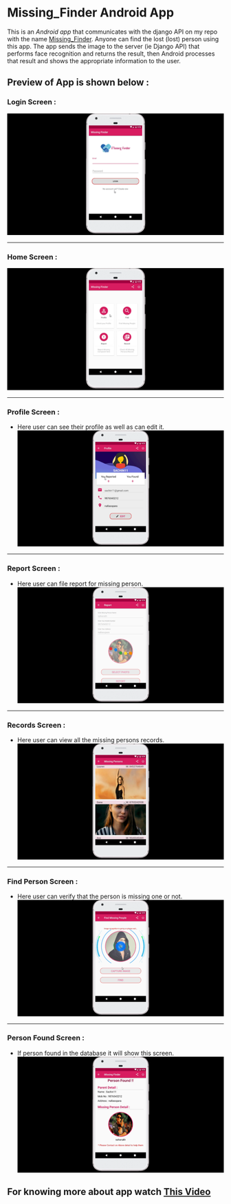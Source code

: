 # Missing_Finder Android App
This is an *Android app* that communicates with the django API on my repo with the name [Missing_Finder](https://github.com/sachinsav/Missing_Finder). Anyone can find the lost (lost) person using this app. The app sends the image to the server (ie Django API) that performs face recognition and returns the result, then Android processes that result and shows the appropriate information to the user.

## Preview of App is shown below :

### Login Screen :
![LogIn](Images/z_Login.png)

---

### Home Screen :
![LogIn](Images/z_home.png)

---

### Profile Screen :
* Here user can see their profile as well as can edit it.
![LogIn](Images/z_profile.png)

---

### Report Screen :
* Here user can file report for missing person.
![LogIn](Images/z_filingreport.png)

---

### Records Screen :
* Here user can view all the missing persons records.
![LogIn](Images/z_Records.png)

---

### Find Person Screen :
* Here user can verify that the person is missing one or not.
![LogIn](Images/z_processing2.png)

---

### Person Found Screen :
* If person found in the database it will show this screen.
![LogIn](Images/z_person_found.png)

## For knowing more about app watch [This Video](https://youtu.be/yPS_xMH98hE)
